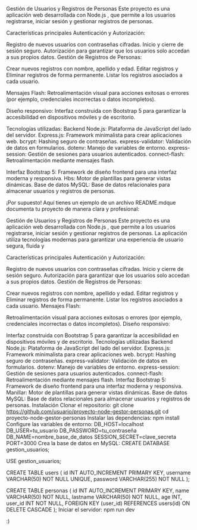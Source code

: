Gestión de Usuarios y Registros de Personas
Este proyecto es una aplicación web desarrollada con Node.js , que permite a los usuarios registrarse, iniciar sesión y gestionar registros de personas.

Características principales
Autenticación y Autorización:

Registro de nuevos usuarios con contraseñas cifradas.
Inicio y cierre de sesión seguro.
Autorización para garantizar que los usuarios solo accedan a sus propios datos.
Gestión de Registros de Personas:

Crear nuevos registros con nombre, apellido y edad.
Editar registros y Eliminar registros de forma permanente.
Listar los registros asociados a cada usuario.

Mensajes Flash:
Retroalimentación visual para acciones exitosas o errores (por ejemplo, credenciales incorrectas o datos incompletos).

Diseño responsivo:
Interfaz construida con Bootstrap 5 para garantizar la accesibilidad en dispositivos móviles y de escritorio.

Tecnologías utilizadas:
Backend
Node.js: Plataforma de JavaScript del lado del servidor.
Express.js: Framework minimalista para crear aplicaciones web.
bcrypt: Hashing seguro de contraseñas.
express-validator: Validación de datos en formularios.
dotenv: Manejo de variables de entorno.
express-session: Gestión de sesiones para usuarios autenticados.
connect-flash: Retroalimentación mediante mensajes flash.

Interfaz
Bootstrap 5: Framework de diseño frontend para una interfaz moderna y responsiva.
Hbs: Motor de plantillas para generar vistas dinámicas.
Base de datos
MySQL: Base de datos relacionales para almacenar usuarios y registros de personas.


¡Por supuesto! Aquí tienes un ejemplo de un archivo README.mdque documenta tu proyecto de manera clara y profesional:

Gestión de Usuarios y Registros de Personas
Este proyecto es una aplicación web desarrollada con Node.js , que permite a los usuarios registrarse, iniciar sesión y gestionar registros de personas. La aplicación utiliza tecnologías modernas para garantizar una experiencia de usuario segura, fluida y

Características principales
Autenticación y Autorización:

Registro de nuevos usuarios con contraseñas cifradas.
Inicio y cierre de sesión seguro.
Autorización para garantizar que los usuarios solo accedan a sus propios datos.
Gestión de Registros de Personas:

Crear nuevos registros con nombre, apellido y edad.
Editar registros y
Eliminar registros de forma permanente.
Listar los registros asociados a cada usuario.
Mensajes Flash:

Retroalimentación visual para acciones exitosas o errores (por ejemplo, credenciales incorrectas o datos incompletos).
Diseño responsivo:

Interfaz construida con Bootstrap 5 para garantizar la accesibilidad en dispositivos móviles y de escritorio.
Tecnologías utilizadas
Backend
Node.js: Plataforma de JavaScript del lado del servidor.
Express.js: Framework minimalista para crear aplicaciones web.
bcrypt: Hashing seguro de contraseñas.
express-validator: Validación de datos en formularios.
dotenv: Manejo de variables de entorno.
express-session: Gestión de sesiones para usuarios autenticados.
connect-flash: Retroalimentación mediante mensajes flash.
Interfaz
Bootstrap 5: Framework de diseño frontend para una interfaz moderna y responsiva.
Manillar: Motor de plantillas para generar vistas dinámicas.
Base de datos
MySQL: Base de datos relacionales para almacenar usuarios y registros de personas.
Instalación
Clonar el repositorio:
git clone https://github.com/usuario/proyecto-node-gestor-personas.git
cd proyecto-node-gestor-personas
Instalar las dependencias:
npm install
Configure las variables de entorno:
DB_HOST=localhost
DB_USER=tu_usuario
DB_PASSWORD=tu_contraseña
DB_NAME=nombre_base_de_datos
SESSION_SECRET=clave_secreta
PORT=3000
Crea la base de datos en MySQL:
CREATE DATABASE gestion_usuarios;

USE gestion_usuarios;

CREATE TABLE users (
    id INT AUTO_INCREMENT PRIMARY KEY,
    username VARCHAR(50) NOT NULL UNIQUE,
    password VARCHAR(255) NOT NULL
);

CREATE TABLE personas (
    id INT AUTO_INCREMENT PRIMARY KEY,
    name VARCHAR(50) NOT NULL,
    lastname VARCHAR(50) NOT NULL,
    age INT,
    user_id INT NOT NULL,
    FOREIGN KEY (user_id) REFERENCES users(id) ON DELETE CASCADE
);
Iniciar el servidor:
npm run dev

:)
